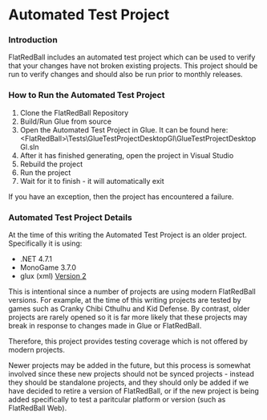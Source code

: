 # Automated Test Project

### Introduction

FlatRedBall includes an automated test project which can be used to verify that your changes have not broken existing projects. This project should be run to verify changes and should also be run prior to monthly releases.

### How to Run the Automated Test Project

1. Clone the FlatRedBall Repository
2. Build/Run Glue from source
3. Open the Automated Test Project in Glue. It can be found here: \<FlatRedBall>\Tests\GlueTestProjectDesktopGl\GlueTestProjectDesktopGl.sln
4. After it has finished generating, open the project in Visual Studio
5. Rebuild the project
6. Run the project
7. Wait for it to finish - it will automatically exit

If you have an exception, then the project has encountered a failure.

### Automated Test Project Details

At the time of this writing the Automated Test Project is an older project. Specifically it is using:

* .NET 4.7.1
* MonoGame 3.7.0
* glux (xml) [Version 2](../glue-reference/glujglux.md)

This is intentional since a number of projects are using modern FlatRedBall versions. For example, at the time of this writing projects are tested by games such as Cranky Chibi Cthulhu and Kid Defense. By contrast, older projects are rarely opened so it is far more likely that these projects may break in response to changes made in Glue or FlatRedBall.

Therefore, this project provides testing coverage which is not offered by modern projects.

Newer projects may be added in the future, but this process is somewhat involved since these new projects should not be synced projects - instead they should be standalone projects, and they should only be added if we have decided to retire a version of FlatRedBall, or if the new project is being added specifically to test a paritcular platform or version (such as FlatRedBall Web).
